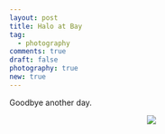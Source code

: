 ```yaml
---
layout: post
title: Halo at Bay
tag:
  - photography
comments: true
draft: false
photography: true
new: true
---
```


Goodbye another day.

<div align="center">
  <img src="https://shawenyao.github.io/Photos/0W4A6461.jpg" />
</div>
